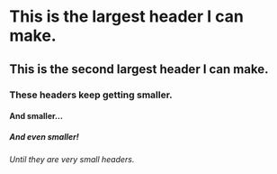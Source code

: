 # This is the largest header I can make.
## This is the second largest header I can make. 
### These headers keep getting smaller.
#### And smaller...
##### And even smaller!
###### Until they are very small headers.
